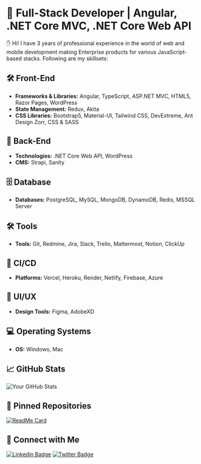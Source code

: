 # 🚀 Full-Stack Developer | Angular, .NET Core MVC, .NET Core Web API

✋ Hi! I have 3 years of professional experience in the world of web and mobile development making Enterprise products for various JavaScript-based stacks. Following are my skillsets:

## 🛠 Front-End
- **Frameworks & Libraries:** Angular, TypeScript, ASP.NET MVC, HTML5, Razor Pages, WordPress
- **State Management:** Redux, Akita
- **CSS Libraries:** Bootstrap5, Material-UI, Tailwind CSS, DevExtreme, Ant Design Zorr, CSS & SASS

## 🎇 Back-End
- **Technologies:** .NET Core Web API, WordPress
- **CMS:** Strapi, Sanity

## 🗄 Database
- **Databases:** PostgreSQL, MySQL, MongoDB, DynamoDB, Redis, MSSQL Server

## 🛠 Tools
- **Tools:** Git, Redmine, Jira, Slack, Trello, Mattermost, Notion, ClickUp

## 🚀 CI/CD
- **Platforms:** Vercel, Heroku, Render, Netlify, Firebase, Azure

## 🎨 UI/UX
- **Design Tools:** Figma, AdobeXD

## 💻 Operating Systems
- **OS:** Windows, Mac

## 📈 GitHub Stats
![Your GitHub Stats](https://github-readme-stats.vercel.app/api?username=nadia11&show_icons=true&theme=radical)

## 📌 Pinned Repositories
[![ReadMe Card](https://github-readme-stats.vercel.app/api/pin/?username=nadia11&repo=repo-name&theme=radical)](https://github.com/nadia11/Exam-React-Frontend)

## 🔗 Connect with Me
[![Linkedin Badge](https://img.shields.io/badge/-LinkedIn-blue?style=flat-square&logo=Linkedin&logoColor=white&link=https://www.linkedin.com/in/your-linkedin)](https://www.linkedin.com/in/[nadia-tabassum-cuet11])
[![Twitter Badge](https://img.shields.io/badge/-Twitter-blue?style=flat-square&logo=Twitter&logoColor=white&link=https://twitter.com/your-twitter)](https://twitter.com/your-twitter)
